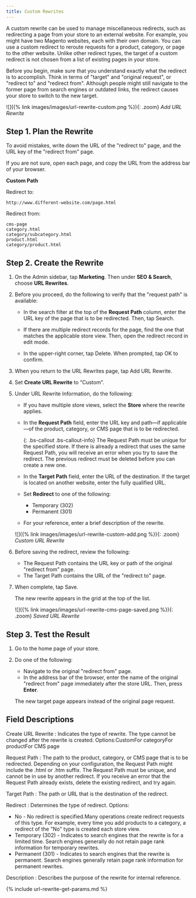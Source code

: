 ```yaml
---
title: Custom Rewrites
---
```


A custom rewrite can be used to manage miscellaneous redirects, such as redirecting a page from your store to an external website. For example, you might have two Magento websites, each with their own domain. You can use a custom redirect to reroute requests for a product, category, or page to the other website. Unlike other redirect types, the target of a custom redirect is not chosen from a list of existing pages in your store.

Before you begin, make sure that you understand exactly what the redirect is to accomplish. Think in terms of "target" and "original request", or "redirect to" and "redirect from". Although people might still navigate to the former page from search engines or outdated links, the redirect causes your store to switch to the new target.

![]({% link images/images/url-rewrite-custom.png %}){: .zoom}
*Add URL Rewrite*

## Step 1. Plan the Rewrite

To avoid mistakes, write down the URL of the "redirect to" page, and the URL key of the "redirect from" page.

If you are not sure, open each page, and copy the URL from the address bar of your browser.

**Custom Path**

Redirect to:

    http://www.different-website.com/page.html

Redirect from:

    cms-page
    category.html
    category/subcategory.html
    product.html
    category/product.html

## Step 2. Create the Rewrite

1. On the Admin sidebar, tap **Marketing**. Then under **SEO &amp; Search**, choose **URL Rewrites**.

1. Before you proceed, do the following to verify that the "request path" is available:

    * In the search filter at the top of the **Request Path** column, enter the URL key of the page that is to be redirected. Then, tap <span class="btn">Search</span>.

    * If there are multiple redirect records for the page, find the one that matches the applicable store view. Then, open the redirect record in edit mode.

    * In the upper-right corner, tap <span class="btn">Delete</span>. When prompted, tap <span class="btn">OK</span> to confirm.

1. When you return to the URL Rewrites page, tap <span class="btn">Add URL Rewrite</span>.

1. Set **Create URL Rewrite** to “Custom”.

1. Under URL Rewrite Information, do the following:

    * If you have multiple store views, select the **Store** where the rewrite applies.

    * In the **Request Path** field, enter the URL key and path—if applicable—of the product, category, or CMS page that is to be redirected.

        {: .bs-callout .bs-callout-info}
        The Request Path must be unique for the specified store. If there is already a redirect that uses the same Request Path, you will receive an error when you try to save the redirect. The previous redirect must be deleted before you can create a new one.

    * In the **Target Path** field, enter the URL of the destination. If the target is located on another website, enter the fully qualified URL.

    * Set **Redirect** to one of the following:

        * Temporary (302)
        * Permanent (301)

    * For your reference, enter a brief description of the rewrite.

    ![]({% link images/images/url-rewrite-custom-add.png %}){: .zoom}
    *Custom URL Rewrite*

1. Before saving the redirect, review the following:

    * The Request Path contains the URL key or path of the original "redirect from" page.
    * The Target Path contains the URL of the "redirect to" page.

1. When complete, tap <span class="btn">Save</span>.

    The new rewrite appears in the grid at the top of the list.

    ![]({% link images/images/url-rewrite-cms-page-saved.png %}){: .zoom}
    *Saved URL Rewrite*

## Step 3. Test the Result

1. Go to the home page of your store.

1. Do one of the following:

    * Navigate to the original "redirect from" page.
    * In the address bar of the browser, enter the name of the original "redirect from" page immediately after the store URL. Then, press **Enter**.

    The new target page appears instead of the original page request.

## Field Descriptions

Create URL Rewrite
: Indicates the type of rewrite. The type cannot be changed after the rewrite is created. Options:CustomFor categoryFor productFor CMS page

Request Path
: The path to the product, category, or CMS page that is to be redirected. Depending on your configuration, the Request Path might include the .html or .htm suffix. The Request Path must be unique, and cannot be in use by another redirect. If you receive an error that the Request Path already exists, delete the existing redirect, and try again.

Target Path
: The path or URL that is the  destination of the redirect.

Redirect
: Determines the type of redirect. Options:
   * No - No redirect is specified.Many operations create redirect requests of this type. For example, every time you add products to a category, a redirect of the "No" type is created each store view.
   * Temporary (302) - Indicates to search engines that the rewrite is for a limited time. Search engines generally do not retain page rank information for temporary rewrites.
   * Permanent (301) - Indicates to search engines that the rewrite is permanent. Search engines generally retain page rank information for permanent rewrites.

Description
: Describes the purpose of the rewrite for internal reference.

{% include url-rewrite-get-params.md %}
